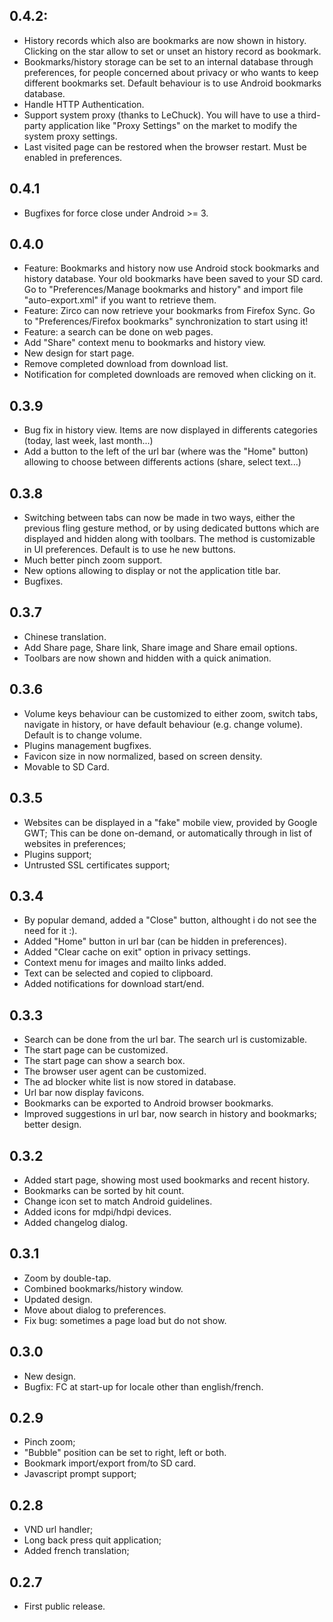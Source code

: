 ## 0.4.2: ##
  * History records which also are bookmarks are now shown in history. Clicking on the star allow to set or unset an history record as bookmark.
  * Bookmarks/history storage can be set to an internal database through preferences, for people concerned about privacy or who wants to keep different bookmarks set. Default behaviour is to use Android bookmarks database.
  * Handle HTTP Authentication.
  * Support system proxy (thanks to LeChuck). You will have to use a third-party application like "Proxy Settings" on the market to modify the system proxy settings.
  * Last visited page can be restored when the browser restart. Must be enabled in preferences.

## 0.4.1 ##
  * Bugfixes for force close under Android >= 3.

## 0.4.0 ##
  * Feature: Bookmarks and history now use Android stock bookmarks and history database. Your old bookmarks have been saved to your SD card. Go to "Preferences/Manage bookmarks and history" and import file "auto-export.xml" if you want to retrieve them.
  * Feature: Zirco can now retrieve your bookmarks from Firefox Sync. Go to "Preferences/Firefox bookmarks" synchronization to start using it!
  * Feature: a search can be done on web pages.
  * Add "Share" context menu to bookmarks and history view.
  * New design for start page.
  * Remove completed download from download list.
  * Notification for completed downloads are removed when clicking on it.

## 0.3.9 ##
  * Bug fix in history view. Items are now displayed in differents categories (today, last week, last month...)
  * Add a button to the left of the url bar (where was the "Home" button) allowing to choose between differents actions (share, select text...)

## 0.3.8 ##
  * Switching between tabs can now be made in two ways, either the previous fling gesture method, or by using dedicated buttons which are displayed and hidden along with toolbars. The method is customizable in UI preferences. Default is to use he new buttons.
  * Much better pinch zoom support.
  * New options allowing to display or not the application title bar.
  * Bugfixes.

## 0.3.7 ##
  * Chinese translation.
  * Add Share page, Share link, Share image and Share email options.
  * Toolbars are now shown and hidden with a quick animation.

## 0.3.6 ##
  * Volume keys behaviour can be customized to either zoom, switch tabs, navigate in history, or have default behaviour (e.g. change volume). Default is to change volume.
  * Plugins management bugfixes.
  * Favicon size in now normalized, based on screen density.
  * Movable to SD Card.

## 0.3.5 ##
  * Websites can be displayed in a "fake" mobile view, provided by Google GWT; This can be done on-demand, or automatically through in list of websites in preferences;
  * Plugins support;
  * Untrusted SSL certificates support;

## 0.3.4 ##
  * By popular demand, added a "Close" button, althought i do not see the need for it :).
  * Added "Home" button in url bar (can be hidden in preferences).
  * Added "Clear cache on exit" option in privacy settings.
  * Context menu for images and mailto links added.
  * Text can be selected and copied to clipboard.
  * Added notifications for download start/end.

## 0.3.3 ##
  * Search can be done from the url bar. The search url is customizable.
  * The start page can be customized.
  * The start page can show a search box.
  * The browser user agent can be customized.
  * The ad blocker white list is now stored in database.
  * Url bar now display favicons.
  * Bookmarks can be exported to Android browser bookmarks.
  * Improved suggestions in url bar, now search in history and bookmarks; better design.

## 0.3.2 ##
  * Added start page, showing most used bookmarks and recent history.
  * Bookmarks can be sorted by hit count.
  * Change icon set to match Android guidelines.
  * Added icons for mdpi/hdpi devices.
  * Added changelog dialog.

## 0.3.1 ##
  * Zoom by double-tap.
  * Combined bookmarks/history window.
  * Updated design.
  * Move about dialog to preferences.
  * Fix bug: sometimes a page load but do not show.

## 0.3.0 ##
  * New design.
  * Bugfix: FC at start-up for locale other than english/french.

## 0.2.9 ##
  * Pinch zoom;
  * "Bubble" position can be set to right, left or both.
  * Bookmark import/export from/to SD card.
  * Javascript prompt support;

## 0.2.8 ##
  * VND url handler;
  * Long back press quit application;
  * Added french translation;

## 0.2.7 ##
  * First public release.